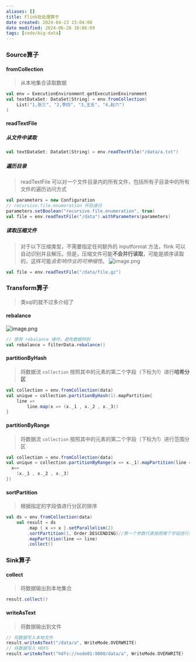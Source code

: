 ```yaml
---
aliases: []
title: Flink批处理算子
date created: 2024-04-23 15:04:00
date modified: 2024-06-28 10:06:69
tags: [code/big-data]
---
```

### Source算子
#### fromCollection
> 从本地集合读取数据
```scala
val env = ExecutionEnvironment.getExecutionEnvironment
val textDataSet: DataSet[String] = env.fromCollection(
	List("1,张三", "2,李四", "3,王五", "4,赵六") 
)
```

#### readTextFile
##### 从文件中读取
```scala
val textDataSet: DataSet[String] = env.readTextFile("/data/a.txt")
```
##### 遍历目录
>readTextFile 可以对一个文件目录内的所有文件，包括所有子目录中的所有文件的遍历访问方式
```scala
val parameters = new Configuration  
// recursive.file.enumeration 开启递归
parameters.setBoolean("recursive.file.enumeration", true)  
val file = env.readTextFile("/data").withParameters(parameters)
```
##### 读取压缩文件
> 对于以下压缩类型，不需要指定任何额外的 inputformat 方法，flink 可以自动识别并且解压。但是，压缩文件可能**不会并行读取**，可能是顺序读取的，这样可能*会影响作业的可伸缩性*。
![image.png](https://typora-tes.oss-cn-shanghai.aliyuncs.com/picgo/2024-04-23-14-17-08.png)
```scala
val file = env.readTextFile("/data/file.gz")
```

### Transform算子
>类sql的就不过多介绍了
#### rebalance
![image.png](https://typora-tes.oss-cn-shanghai.aliyuncs.com/picgo/2024-04-23-14-37-14.png)
```scala
// 使用 rebalance 操作，避免数据倾斜  
val rebalance = filterData.rebalance()
```
#### partitionByHash
>将数据流 `collection` 按照其中的元素的第二个字段（下标为1）进行**哈希分区**
```scala
val collection = env.fromCollection(data)
val unique = collection.partitionByHash(1).mapPartition{
	line =>  
		line.map(x => (x._1 , x._2 , x._3))
}
```
#### partitionByRange
>将数据流 `collection` 按照其中的元素的第二个字段（下标为1）进行范围分区
```scala
val collection = env.fromCollection(data)  
val unique = collection.partitionByRange(x => x._1).mapPartition(line => line.map{
  x=>
    (x._1 , x._2 , x._3)
})
```
#### sortPartition
>根据指定的字段值进行分区的排序
```scala
val ds = env.fromCollection(data)
    val result = ds
		.map { x => x }.setParallelism(2)  
		.sortPartition(1, Order.DESCENDING)//第一个参数代表按照哪个字段进行分区
		.mapPartition(line => line)  
		.collect()
```
### Sink算子
#### collect
>将数据输出到本地集合
```scala
result.collect()
```
#### writeAsText
>将数据输出到文件
```scala
// 将数据写入本地文件  
result.writeAsText("/data/a", WriteMode.OVERWRITE)
// 将数据写入 HDFS  
result.writeAsText("hdfs://node01:9000/data/a", WriteMode.OVERWRITE)
```